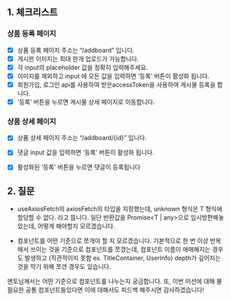 ## 1. 체크리스트

### 상품 등록 페이지

- [x] 상품 등록 페이지 주소는  “/addboard” 입니다.
- [x] 게시판 이미지는 최대 한개 업로드가 가능합니다.
- [x] 각 input의 placeholder 값을 정확히 입력해주세요.
- [x] 이미지를 제외하고 input 에 모든 값을 입력하면  ‘등록' 버튼이 활성화 됩니다.
- [x] 회원가입, 로그인 api를 사용하여 받은accessToken을 사용하여 게시물 등록을 합니다.
- [x] ‘등록’ 버튼을 누르면 게시물 상세 페이지로 이동합니다.

### 상품 상세 페이지

- [x] 상품 상세 페이지 주소는  “/addboard/{id}” 입니다.
- [x] 댓글 input 값을 입력하면  ‘등록' 버튼이 활성화 됩니다.
- [x] 활성화된 ‘등록' 버튼을 누르면 댓글이 등록됩니다


## 2. 질문
- useAxiosFetch의 axiosFetch의 타입을 지정했는데, unknown 형식은 T 형식에 할당할 수 없다. 라고 뜹니다. 일단 반환값을 Promise<T | any>으로 임시방편해놓았는데, 어떻게 해야할지 모르겠습니다. 

- 컴포넌트를 어떤 기준으로 쪼개야 할 지 모르겠습니다. 기본적으로 한 번 이상 반복해서 쓰이는 것을 기준으로 컴포넌트를 쪼갰는데, 컴포넌트 이름이 애매해지는 경우도 발생하고 (직관적이지 못함 ex. TitleContainer, UserInfo) depth가 깊어지는 것을 막기 위해 쪼갠 경우도 있습니다. 

멘토님께서는 어떤 기준으로 컴포넌트를 나누는지 궁금합니다. 또, 이번 미션에 대해 불필요한 공통 컴포넌트들있다면 이에 대해서도 피드백 해주시면 감사하겠습니다!
